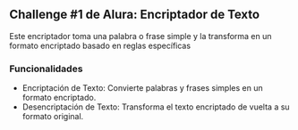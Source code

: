 ## Challenge #1 de Alura: Encriptador de Texto

Este encriptador toma una palabra o frase simple y la transforma en un formato encriptado basado en reglas específicas

### Funcionalidades
- Encriptación de Texto: Convierte palabras y frases simples en un formato encriptado.
- Desencriptación de Texto: Transforma el texto encriptado de vuelta a su formato original.
